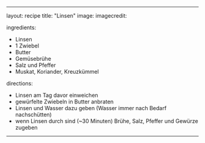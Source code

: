 ---

layout: recipe
title:  "Linsen"
image: 
imagecredit: 

ingredients:
- Linsen
- 1 Zwiebel
- Butter
- Gemüsebrühe
- Salz und Pfeffer
- Muskat, Koriander, Kreuzkümmel

directions:
- Linsen am Tag davor einweichen
- gewürfelte Zwiebeln in Butter anbraten
- Linsen und Wasser dazu geben (Wasser immer nach Bedarf nachschütten)
- wenn Linsen durch sind (~30 Minuten) Brühe, Salz, Pfeffer und Gewürze zugeben

---